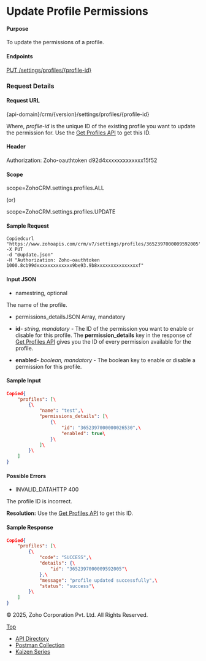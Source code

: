 
# Update Profile Permissions

#### Purpose

To update the permissions of a profile.

#### Endpoints

[PUT /settings/profiles/{profile-id}](https://www.zoho.com/crm/developer/docs/api/v7/update-profile-permission.html)

### Request Details

#### Request URL

{api-domain}/crm/{version}/settings/profiles/{profile-id}

Where, _profile-id_ is the unique ID of the existing profile you want to update the permission for. Use the [Get Profiles API](https://www.zoho.com/crm/developer/docs/api/v7/get-profiles.html) to get this ID.

#### Header

Authorization: Zoho-oauthtoken d92d4xxxxxxxxxxxxx15f52

#### Scope

scope=ZohoCRM.settings.profiles.ALL

(or)

scope=ZohoCRM.settings.profiles.UPDATE

#### Sample Request

``` curl
Copiedcurl "https://www.zohoapis.com/crm/v7/settings/profiles/3652397000009592005"
-X PUT
-d "@update.json"
-H "Authorization: Zoho-oauthtoken 1000.8cb99dxxxxxxxxxxxxx9be93.9b8xxxxxxxxxxxxxxxf"
```

#### Input JSON

- namestring, optional



The name of the profile.

- permissions\_detailsJSON Array, mandatory



- **id**- _string, mandatory_ \- The ID of the permission you want to enable or disable for this profile. The **permission\_details** key in the response of [Get Profiles API](https://www.zoho.com/crm/developer/docs/api/v7/get-profiles.html) gives you the ID of every permission available for the profile.
- **enabled**- _boolean, mandatory_ \- The boolean key to enable or disable a permission for this profile.

#### Sample Input

``` json
Copied{
    "profiles": [\
        {\
            "name": "test",\
            "permissions_details": [\
                {\
                    "id": "3652397000000026530",\
                    "enabled": true\
                }\
            ]\
        }\
    ]
}
```

#### Possible Errors

- INVALID\_DATAHTTP 400



The profile ID is incorrect.

**Resolution:** Use the [Get Profiles API](https://www.zoho.com/crm/developer/docs/api/v7/get-profiles.html) to get this ID.


#### Sample Response

``` json
Copied{
    "profiles": [\
        {\
            "code": "SUCCESS",\
            "details": {\
                "id": "3652397000009592005"\
            },\
            "message": "profile updated successfully",\
            "status": "success"\
        }\
    ]
}
```

© 2025, Zoho Corporation Pvt. Ltd. All Rights Reserved.

[Top](https://www.zoho.com/crm/developer/docs/api/v7/update-profile-permission.html#top)

- [API Directory](https://www.zoho.com/crm/developer/docs/api-directory.html?source_from=qlink_)
- [Postman Collection](https://www.postman.com/zohocrmdevelopers/workspace/zoho-crm-developers/overview?source_from=qlink_)
- [Kaizen Series](https://www.zoho.com/crm/developer/docs/kaizen-series-directory.html?source_from=qlink_)